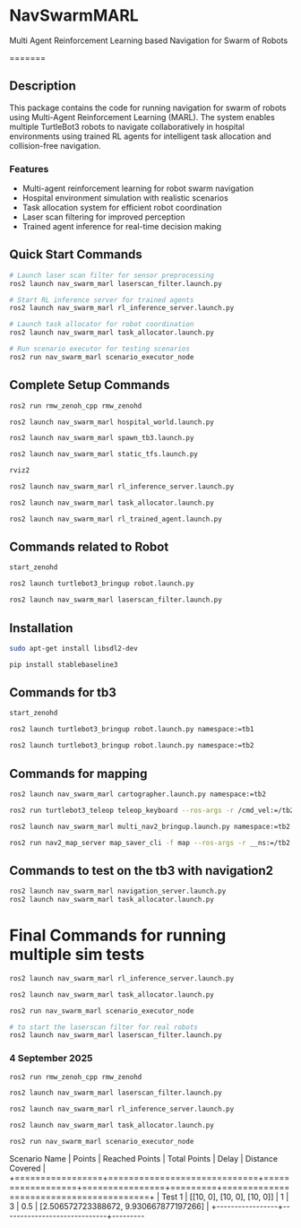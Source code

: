 # NavSwarmMARL
Multi Agent Reinforcement Learning based Navigation for Swarm of Robots

=======
## Description

This package contains the code for running navigation for swarm of robots using Multi-Agent Reinforcement Learning (MARL). The system enables multiple TurtleBot3 robots to navigate collaboratively in hospital environments using trained RL agents for intelligent task allocation and collision-free navigation.

### Features
- Multi-agent reinforcement learning for robot swarm navigation
- Hospital environment simulation with realistic scenarios
- Task allocation system for efficient robot coordination
- Laser scan filtering for improved perception
- Trained agent inference for real-time decision making

## Quick Start Commands

```bash
# Launch laser scan filter for sensor preprocessing
ros2 launch nav_swarm_marl laserscan_filter.launch.py

# Start RL inference server for trained agents
ros2 launch nav_swarm_marl rl_inference_server.launch.py

# Launch task allocator for robot coordination
ros2 launch nav_swarm_marl task_allocator.launch.py

# Run scenario executor for testing scenarios
ros2 run nav_swarm_marl scenario_executor_node
```

## Complete Setup Commands

```bash
ros2 run rmw_zenoh_cpp rmw_zenohd

ros2 launch nav_swarm_marl hospital_world.launch.py

ros2 launch nav_swarm_marl spawn_tb3.launch.py

ros2 launch nav_swarm_marl static_tfs.launch.py 

rviz2

ros2 launch nav_swarm_marl rl_inference_server.launch.py

ros2 launch nav_swarm_marl task_allocator.launch.py

ros2 launch nav_swarm_marl rl_trained_agent.launch.py
```

## Commands related to Robot

```bash
start_zenohd

ros2 launch turtlebot3_bringup robot.launch.py

ros2 launch nav_swarm_marl laserscan_filter.launch.py
```

## Installation

```bash
sudo apt-get install libsdl2-dev

pip install stablebaseline3
```

## Commands for tb3

```bash
start_zenohd

ros2 launch turtlebot3_bringup robot.launch.py namespace:=tb1

ros2 launch turtlebot3_bringup robot.launch.py namespace:=tb2


```

## Commands for mapping

```bash
ros2 launch nav_swarm_marl cartographer.launch.py namespace:=tb2

ros2 run turtlebot3_teleop teleop_keyboard --ros-args -r /cmd_vel:=/tb2/cmd_vel

ros2 launch nav_swarm_marl multi_nav2_bringup.launch.py namespace:=tb2

ros2 run nav2_map_server map_saver_cli -f map --ros-args -r __ns:=/tb2
```



## Commands to test on the tb3 with navigation2

```bash
ros2 launch nav_swarm_marl navigation_server.launch.py
ros2 launch nav_swarm_marl task_allocator.launch.py
```

# Final Commands for running multiple sim tests

```bash
ros2 launch nav_swarm_marl rl_inference_server.launch.py

ros2 launch nav_swarm_marl task_allocator.launch.py

ros2 run nav_swarm_marl scenario_executor_node

# to start the laserscan filter for real robots
ros2 launch nav_swarm_marl laserscan_filter.launch.py
```

### 4 September 2025

```bash
ros2 run rmw_zenoh_cpp rmw_zenohd

ros2 launch nav_swarm_marl laserscan_filter.launch.py

ros2 launch nav_swarm_marl rl_inference_server.launch.py

ros2 launch nav_swarm_marl task_allocator.launch.py

ros2 run nav_swarm_marl scenario_executor_node
```

 Scenario Name   | Points                      |   Reached Points |   Total Points |   Delay | Distance Covered                       |
+=================+=============================+==================+================+=========+========================================+
| Test 1          | [[10, 0], [10, 0], [10, 0]] |                1 |              3 |     0.5 | [2.506572723388672, 9.930667877197266] |
+-----------------+-----------------------------+---------